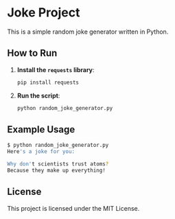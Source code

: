 # Joke Project

This is a simple random joke generator written in Python.

## How to Run

1. **Install the `requests` library**:
   ```sh
   pip install requests
   ```

2. **Run the script**:
   ```sh
   python random_joke_generator.py
   ```

## Example Usage

```sh
$ python random_joke_generator.py
Here's a joke for you:

Why don't scientists trust atoms?
Because they make up everything!
```

## License

This project is licensed under the MIT License.
